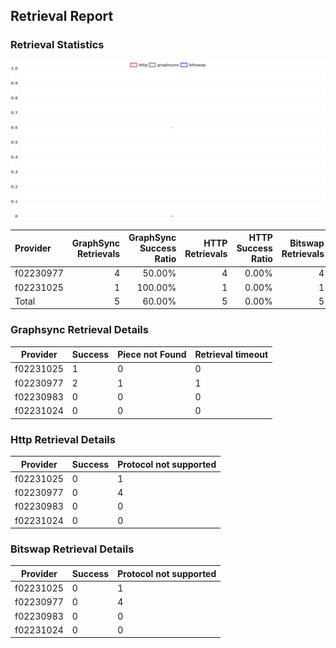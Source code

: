 ## Retrieval Report
### Retrieval Statistics
<img src="https://raw.githubusercontent.com/data-preservation-programs/filplus-checker-assets/main/filecoin-project/filecoin-plus-large-datasets/issues/1318/1689318223532.png"/>

| Provider  | GraphSync Retrievals | GraphSync Success Ratio | HTTP Retrievals | HTTP Success Ratio | Bitswap Retrievals | Bitswap Success Ratio |
| :-------- | -------------------: | ----------------------: | --------------: | -----------------: | -----------------: | --------------------: |
| f02230977 |                    4 |                  50.00% |               4 |              0.00% |                  4 |                 0.00% |
| f02231025 |                    1 |                 100.00% |               1 |              0.00% |                  1 |                 0.00% |
| Total     |                    5 |                  60.00% |               5 |              0.00% |                  5 |                 0.00% |

### Graphsync Retrieval Details
| Provider  | Success | Piece not Found | Retrieval timeout |
| --------- | ------- | --------------- | ----------------- |
| f02231025 | 1       | 0               | 0                 |
| f02230977 | 2       | 1               | 1                 |
| f02230983 | 0       | 0               | 0                 |
| f02231024 | 0       | 0               | 0                 |

### Http Retrieval Details
| Provider  | Success | Protocol not supported |
| --------- | ------- | ---------------------- |
| f02231025 | 0       | 1                      |
| f02230977 | 0       | 4                      |
| f02230983 | 0       | 0                      |
| f02231024 | 0       | 0                      |

### Bitswap Retrieval Details
| Provider  | Success | Protocol not supported |
| --------- | ------- | ---------------------- |
| f02231025 | 0       | 1                      |
| f02230977 | 0       | 4                      |
| f02230983 | 0       | 0                      |
| f02231024 | 0       | 0                      |
